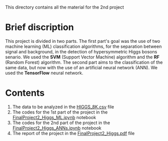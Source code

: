 This directory contains all the material for the 2nd project

# **Brief discription**

This project is divided in two parts. The first part's goal was the use of two
machine learning (ML) classification algorithms, for the separation between signal
and background, in the detection of hypersymmetric Higgs bosons senario. We used 
the **SVM** (Support Vector Machine) algorithm and the **RF** (Random Forest) algorithm.
The second part aims to the classification of the same data, but now with the use of an
artificial neural network (ANN). We used the **TensorFlow** neural network.

# **Contents**
1. The data to be analyzed in the [HIGGS_8K.csv](https://github.com/istergak/MSc-Computational-Physics-AUTH/blob/main/Computational%20Quantum%20Physics/Final%20Project%202/HIGGS_8K.csv) file
2. The codes for the 1st part of the project in the [FinalProject2_Higgs_ML.ipynb](https://github.com/istergak/MSc-Computational-Physics-AUTH/blob/main/Computational%20Quantum%20Physics/Final%20Project%202/FinalProject2_Higgs_ML.ipynb) notebook
3. The codes for the 2nd part of the project in the [FinalProject2_Higgs_ANNs.ipynb](https://github.com/istergak/MSc-Computational-Physics-AUTH/blob/main/Computational%20Quantum%20Physics/Final%20Project%202/FinalProject2_Higgs_ANNs.ipynb) notebook
4. The report of the project in the [FinalProject2_Higgs.pdf](https://github.com/istergak/MSc-Computational-Physics-AUTH/blob/main/Computational%20Quantum%20Physics/Final%20Project%202/FinalProject2_Higgs.pdf) file
